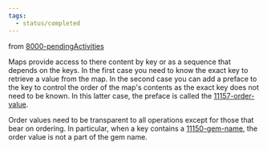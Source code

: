 ```yaml
---
tags:
  - status/completed
---
```

from [8000-pendingActivities](8000-pendingActivities.md)

Maps provide access to there content by key or as a sequence that depends on the keys. In the first case you need to know the exact key to retrieve a value from the map. In the second case you can add a preface to the key to control the order of the map's contents as the exact key does not need to be known. In this latter case, the preface is called the [11157-order-value](../../../../1wiki/11157-order-value.md).  

Order values need to be transparent to all operations except for those that bear on ordering. In particular, when a key contains a [11150-gem-name](../../../../1wiki/11150-gem-name.md), the order value is not a part of the gem name.
